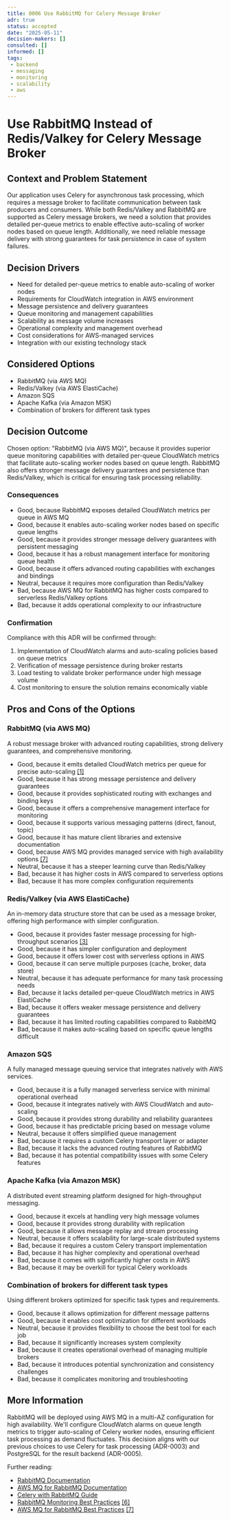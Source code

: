 ```yaml
---
title: 0006 Use RabbitMQ for Celery Message Broker
adr: true
status: accepted
date: "2025-05-11"
decision-makers: []
consulted: []
informed: []
tags:
 - backend
 - messaging
 - monitoring
 - scalability
 - aws
---
```


# Use RabbitMQ Instead of Redis/Valkey for Celery Message Broker

## Context and Problem Statement

Our application uses Celery for asynchronous task processing, which requires a message broker to facilitate communication between task producers and consumers. While both Redis/Valkey and RabbitMQ are supported as Celery message brokers, we need a solution that provides detailed per-queue metrics to enable effective auto-scaling of worker nodes based on queue length. Additionally, we need reliable message delivery with strong guarantees for task persistence in case of system failures.

## Decision Drivers

* Need for detailed per-queue metrics to enable auto-scaling of worker nodes
* Requirements for CloudWatch integration in AWS environment
* Message persistence and delivery guarantees
* Queue monitoring and management capabilities
* Scalability as message volume increases
* Operational complexity and management overhead
* Cost considerations for AWS-managed services
* Integration with our existing technology stack

## Considered Options

* RabbitMQ (via AWS MQ)
* Redis/Valkey (via AWS ElastiCache)
* Amazon SQS
* Apache Kafka (via Amazon MSK)
* Combination of brokers for different task types

## Decision Outcome

Chosen option: "RabbitMQ (via AWS MQ)", because it provides superior queue monitoring capabilities with detailed per-queue CloudWatch metrics that facilitate auto-scaling worker nodes based on queue length. RabbitMQ also offers stronger message delivery guarantees and persistence than Redis/Valkey, which is critical for ensuring task processing reliability.

### Consequences

* Good, because RabbitMQ exposes detailed CloudWatch metrics per queue in AWS MQ
* Good, because it enables auto-scaling worker nodes based on specific queue lengths
* Good, because it provides stronger message delivery guarantees with persistent messaging
* Good, because it has a robust management interface for monitoring queue health
* Good, because it offers advanced routing capabilities with exchanges and bindings
* Neutral, because it requires more configuration than Redis/Valkey
* Bad, because AWS MQ for RabbitMQ has higher costs compared to serverless Redis/Valkey options
* Bad, because it adds operational complexity to our infrastructure

### Confirmation

Compliance with this ADR will be confirmed through:
1. Implementation of CloudWatch alarms and auto-scaling policies based on queue metrics
2. Verification of message persistence during broker restarts
3. Load testing to validate broker performance under high message volume
4. Cost monitoring to ensure the solution remains economically viable

## Pros and Cons of the Options

### RabbitMQ (via AWS MQ)

A robust message broker with advanced routing capabilities, strong delivery guarantees, and comprehensive monitoring.

* Good, because it emits detailed CloudWatch metrics per queue for precise auto-scaling [[1]](https://www.reddit.com/r/django/comments/loqmad/do_you_recommend_using_rabbitmq_or_redis_as_a/)
* Good, because it has strong message persistence and delivery guarantees
* Good, because it provides sophisticated routing with exchanges and binding keys
* Good, because it offers a comprehensive management interface for monitoring
* Good, because it supports various messaging patterns (direct, fanout, topic)
* Good, because it has mature client libraries and extensive documentation
* Good, because AWS MQ provides managed service with high availability options [[7]](https://docs.aws.amazon.com/amazon-mq/latest/developer-guide/best-practices-rabbitmq.html)
* Neutral, because it has a steeper learning curve than Redis/Valkey
* Bad, because it has higher costs in AWS compared to serverless options
* Bad, because it has more complex configuration requirements

### Redis/Valkey (via AWS ElastiCache)

An in-memory data structure store that can be used as a message broker, offering high performance with simpler configuration.

* Good, because it provides faster message processing for high-throughput scenarios [[3]](https://aws.amazon.com/compare/the-difference-between-rabbitmq-and-redis/)
* Good, because it has simpler configuration and deployment
* Good, because it offers lower cost with serverless options in AWS
* Good, because it can serve multiple purposes (cache, broker, data store)
* Neutral, because it has adequate performance for many task processing needs
* Bad, because it lacks detailed per-queue CloudWatch metrics in AWS ElastiCache
* Bad, because it offers weaker message persistence and delivery guarantees
* Bad, because it has limited routing capabilities compared to RabbitMQ
* Bad, because it makes auto-scaling based on specific queue lengths difficult

### Amazon SQS

A fully managed message queuing service that integrates natively with AWS services.

* Good, because it is a fully managed serverless service with minimal operational overhead
* Good, because it integrates natively with AWS CloudWatch and auto-scaling
* Good, because it provides strong durability and reliability guarantees
* Good, because it has predictable pricing based on message volume
* Neutral, because it offers simplified queue management
* Bad, because it requires a custom Celery transport layer or adapter
* Bad, because it lacks the advanced routing features of RabbitMQ
* Bad, because it has potential compatibility issues with some Celery features

### Apache Kafka (via Amazon MSK)

A distributed event streaming platform designed for high-throughput messaging.

* Good, because it excels at handling very high message volumes
* Good, because it provides strong durability with replication
* Good, because it allows message replay and stream processing
* Neutral, because it offers scalability for large-scale distributed systems
* Bad, because it requires a custom Celery transport implementation
* Bad, because it has higher complexity and operational overhead
* Bad, because it comes with significantly higher costs in AWS
* Bad, because it may be overkill for typical Celery workloads

### Combination of brokers for different task types

Using different brokers optimized for specific task types and requirements.

* Good, because it allows optimization for different message patterns
* Good, because it enables cost optimization for different workloads
* Neutral, because it provides flexibility to choose the best tool for each job
* Bad, because it significantly increases system complexity
* Bad, because it creates operational overhead of managing multiple brokers
* Bad, because it introduces potential synchronization and consistency challenges
* Bad, because it complicates monitoring and troubleshooting

## More Information

RabbitMQ will be deployed using AWS MQ in a multi-AZ configuration for high availability. We'll configure CloudWatch alarms on queue length metrics to trigger auto-scaling of Celery worker nodes, ensuring efficient task processing as demand fluctuates. This decision aligns with our previous choices to use Celery for task processing (ADR-0003) and PostgreSQL for the result backend (ADR-0005).

Further reading:
- [RabbitMQ Documentation](https://www.rabbitmq.com/documentation.html)
- [AWS MQ for RabbitMQ Documentation](https://docs.aws.amazon.com/amazon-mq/latest/developer-guide/welcome.html)
- [Celery with RabbitMQ Guide](https://docs.celeryq.dev/en/stable/getting-started/backends-and-brokers/rabbitmq.html)
- [RabbitMQ Monitoring Best Practices](https://www.elastic.co/observability-labs/blog/amazonmq-observability-rabbitmq-integration) [[6]](https://www.elastic.co/observability-labs/blog/amazonmq-observability-rabbitmq-integration)
- [AWS MQ for RabbitMQ Best Practices](https://docs.aws.amazon.com/amazon-mq/latest/developer-guide/best-practices-rabbitmq.html) [[7]](https://docs.aws.amazon.com/amazon-mq/latest/developer-guide/best-practices-rabbitmq.html)
